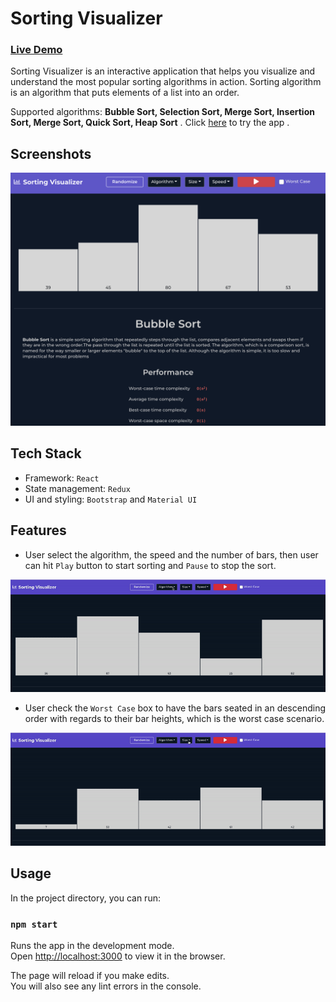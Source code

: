 # Sorting Visualizer

### [Live Demo](https://tttn13.github.io/sorting-visualizer/)

Sorting Visualizer is an interactive application that helps you visualize and understand the most popular sorting algorithms in action. Sorting algorithm is an algorithm that puts elements of a list into an order.

Supported algorithms: **Bubble Sort, Selection Sort, Merge Sort, Insertion Sort, Merge Sort, Quick Sort, Heap Sort** . Click [here](https://tttn13.github.io/sorting-visualizer/) to try the app .

## Screenshots

![mainpage](https://github.com/tttn13/sorting-visualizer/blob/main/public/assets/mainpage.png)

## Tech Stack

- Framework: `React`
- State management: `Redux`
- UI and styling: `Bootstrap` and `Material UI`

## Features

- User select the algorithm, the speed and the number of bars, then user can hit `Play` button to start sorting and `Pause` to stop the sort.

![playdemo](https://github.com/tttn13/sorting-visualizer/blob/main/public/assets/play-demo.gif)

- User check the `Worst Case` box to have the bars seated in an descending order with regards to their bar heights, which is the worst case scenario.

![worstcase](https://github.com/tttn13/sorting-visualizer/blob/main/public/assets/worstcase.gif)

## Usage

In the project directory, you can run:

### `npm start`

Runs the app in the development mode.\
Open [http://localhost:3000](http://localhost:3000) to view it in the browser.

The page will reload if you make edits.\
You will also see any lint errors in the console.
